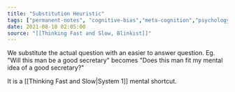 ```yaml
---
title: "Substitution Heuristic"
tags: ["permanent-notes", "cognitive-bias","meta-cognition","psychology" ]
date: 2021-08-18 02:05:00
source: "[[Thinking Fast and Slow, Blinkist]]"
---
```


We substitute the actual question with an easier to answer question. Eg. "Will this man be a good secretary" becomes "Does this man fit my mental idea of a good secretary?"

It is a [[Thinking Fast and Slow|System 1]] mental shortcut. 